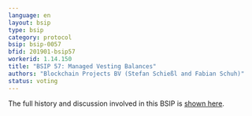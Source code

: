 ```yaml
---
language: en
layout: bsip
type: bsip
category: protocol
bsip: bsip-0057
bfid: 201901-bsip57
workerid: 1.14.150
title: "BSIP 57: Managed Vesting Balances"
authors: "Blockchain Projects BV (Stefan Schießl and Fabian Schuh)"
status: voting
---
```


The full history and discussion involved in this BSIP is [shown here](https://github.com/bitshares/bsips/issues/136).
